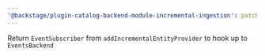 ```yaml
---
'@backstage/plugin-catalog-backend-module-incremental-ingestion': patch
---
```


Return `EventSubscriber` from `addIncrementalEntityProvider` to hook up to `EventsBackend`
